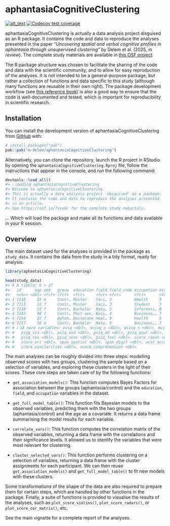 
<!-- README.md is generated from README.Rmd. Please edit that file -->

# aphantasiaCognitiveClustering

<!-- badges: start -->

[<img alt="alt_text" src="https://img.shields.io/badge/OSF-https://osf.io/7vsx6/-337AB7"/>](https://osf.io/7vsx6/)
[![Codecov test
coverage](https://codecov.io/gh/m-delem/aphantasiaCognitiveClustering/graph/badge.svg)](https://app.codecov.io/gh/m-delem/aphantasiaCognitiveClustering)
<!-- badges: end -->

aphantasiaCognitiveClustering is actually a data analysis project
disguised as an R package. It contains the code and data to reproduce
the analyses presented in the paper “*Uncovering spatial and verbal
cognitive profiles in aphantasia through unsupervised clustering*” by
Delem et al. (2025, *in review*). The complete study materials are
available in [this OSF project](https://osf.io/7vsx6/).

The R package structure was chosen to facilitate the sharing of the code
and data with the scientific community, and to allow for easy
reproduction of the analyses. It is not intended to be a general-purpose
package, but rather a collection of functions and data specific to this
study (although many functions are reusable in their own right). The
package development workflow (see [this reference
book](https://r-pkgs.org/)) is also a good way to ensure that the code
is well-documented and tested, which is important for reproducibility in
scientific research.

## Installation

You can install the development version of aphantasiaCognitiveClustering
from [GitHub](https://github.com/) with:

``` r
# install.packages("pak")
pak::pak("m-delem/aphantasiaCognitiveClustering")
```

Alternatively, you can clone the repository, launch the R project in
RStudio by opening the `aphantasiaCognitiveClustering.Rproj` file,
follow the instructions that appear in the console, and run the
following command:

``` r
devtools::load_all()
#> ℹ Loading aphantasiaCognitiveClustering
#> Welcome to aphantasiaCognitiveClustering.
#> This is actually a data analysis project 'desguised' as a package.
#> It contains the code and data to reproduce the analyses presented
#> in an article.
#> See https://osf.io/7vsx6/ for the complete study materials.
```

… Which will load the package and make all its functions and data
available in your R session.

## Overview

The main dataset used for the analyses is provided in the package as
`study_data`. It contains the data from the study in a tidy format,
ready for analysis.

``` r
library(aphantasiaCognitiveClustering)

head(study_data)
#> # A tibble: 6 × 27
#>   id      age sex   group  education field field_code occupation occupation_code
#>   <chr> <dbl> <fct> <fct>  <fct>     <fct> <fct>      <fct>      <fct>          
#> 1 7210     25 m     Contr… Master    Soci… 3          Health     5              
#> 2 7213     22 f     Contr… Master    Soci… 3          Student    3              
#> 3 7238     52 f     Contr… Bachelor  Natu… 5          Informati… 8              
#> 4 7242     48 f     Contr… Post-sec… Busi… 4          Business,… 7              
#> 5 7254     37 f     Aphan… Doctorate Heal… 9          Health     5              
#> 6 7257     36 m     Contr… Bachelor  Natu… 5          Business,… 7              
#> # ℹ 18 more variables: vviq <dbl>, osivq_o <dbl>, osivq_s <dbl>, osivq_v <dbl>,
#> #   psiq_vis <dbl>, psiq_aud <dbl>, psiq_od <dbl>, psiq_gout <dbl>,
#> #   psiq_tou <dbl>, psiq_sens <dbl>, psiq_feel <dbl>, score_raven <dbl>,
#> #   score_sri <dbl>, span_spatial <dbl>, span_digit <dbl>, wcst_accuracy <dbl>,
#> #   score_similarities <dbl>, score_comprehension <dbl>
```

The main analyses can be roughly divided into three steps: modelling
observed scores with two groups, clustering the sample based on a
selection of variables, and exploring these clusters in the light of
their scores. These core steps are taken care of by the following
functions:

- `get_association_models()`: This function computes Bayes Factors for
  association between the groups (aphantasia/control) and the
  `education`, `field`, and `occupation` variables in the dataset.

- `get_full_model_table()`: This function fits Bayesian models to the
  observed variables, predicting them with the two groups
  (aphantasia/control) and the age as a covariate. It returns a data
  frame summarising the model results for each variable.

- `correlate_vars()`: This function computes the correlation matrix of
  the observed variables, returning a data frame with the correlations
  and their significance levels. It allowed us to identify the variables
  that were most relevant for clustering.

- `cluster_selected_vars()`: This function performs clustering on a
  selection of variables, returning a data frame with the cluster
  assignments for each participant. We can then reuse
  `get_association_models()` and `get_full_model_table()` to fit new
  models with these clusters.

Some transformations of the shape of the data are also required to
prepare them for certain steps, which are handled by other functions in
the package. Finally, a suite of functions is provided to visualise the
results of the analyses, such as `plot_score_violins()`,
`plot_score_radars()`, or `plot_score_cor_matrix()`, etc.

See the main vignette for a complete report of the analyses.
